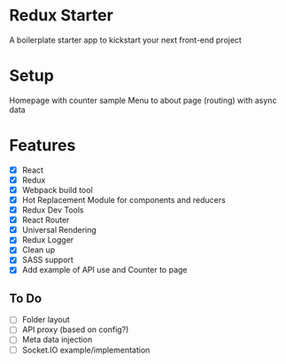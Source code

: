 # Redux Starter
A boilerplate starter app to kickstart your next front-end project

# Setup
Homepage with counter sample
Menu to about page (routing) with async data

# Features
- [x] React
- [x]  Redux
- [x] Webpack build tool
- [x] Hot Replacement Module for components and reducers
- [x] Redux Dev Tools
- [x] React Router
- [x] Universal Rendering
- [x] Redux Logger
- [x] Clean up
- [x] SASS support
- [x] Add example of API use and Counter to page

## To Do

- [ ] Folder layout
- [ ] API proxy (based on config?)
- [ ] Meta data injection
- [ ] Socket.IO example/implementation
